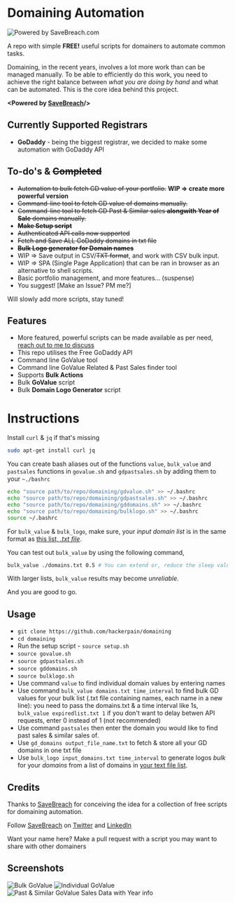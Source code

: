 # Domaining Automation

![Powered by SaveBreach.com](https://i.imgur.com/9IopYYE.png)

A repo with simple **FREE!** useful scripts for domainers to automate common tasks.

Domaining, in the recent years, involves a lot more work than can be managed manually. To be able to efficiently do this work, you need to achieve the right balance between *what you are doing by hand* and what can be automated. This is the core idea behind this project.

**<Powered by [SaveBreach](https://twitter.com/savebreach)/>**

## Currently Supported Registrars
  - **GoDaddy** - being the biggest registrar, we decided to make some automation with GoDaddy API

## To-do's & ~~Completed~~

  - ~~Automation to bulk fetch GD value of your portfolio.~~ **WIP => create more powerful version** 
  - ~~Command-line tool to fetch GD value of domains manually.~~
  - ~~Command-line tool to fetch GD Past & Similar sales **alongwith Year of Sale** domains manually.~~
  - ~~**Make Setup script**~~
  - ~~Authenticated API calls now supported~~
  - ~~Fetch and Save ALL GoDaddy domains in txt file~~
  - ~~**Bulk Logo generator for Domain names**~~
  -   WIP => Save output in CSV/~~TXT format~~, and work with CSV bulk input.
  -   WIP => SPA (Single Page Application) that can be ran in browser as an alternative to shell scripts.
  -   Basic portfolio management, and more features... (suspense)
  -   You suggest! [Make an Issue? PM me?]

Will slowly add more scripts, stay tuned!

## Features

  - More featured, powerful scripts can be made available as per need, [reach out to me to discuss](https://www.namepros.com/members/save-breach.1033958/)
  - This repo utilises the Free GoDaddy API
  - Command line GoValue tool
  - Command line GoValue Related & Past Sales finder tool
  - Supports **Bulk Actions**
  - Bulk **GoValue** script
  - Bulk **Domain Logo Generator** script  

# Instructions

Install ```curl``` & ```jq``` if that's missing

```sh
sudo apt-get install curl jq 
```

You can create bash aliases out of the functions ```value```, ```bulk_value``` and ```pastsales``` functions in ```govalue.sh``` and ```gdpastsales.sh``` by adding them to your ```~./bashrc```

```sh
echo "source path/to/repo/domaining/gdvalue.sh" >> ~/.bashrc
echo "source path/to/repo/domaining/gdpastsales.sh" >> ~/.bashrc
echo "source path/to/repo/domaining/gddomains.sh" >> ~/.bashrc
echo "source path/to/repo/domaining/bulklogo.sh" >> ~/.bashrc
source ~/.bashrc
```
For ```bulk_value``` & ```bulk_logo```, make sure, your *input domain list* is in the same format as [this list, *.txt file*](https://github.com/hackerpain/domaining/blob/master/domains.txt).

You can test out ```bulk_value``` by using the following command,

```sh
bulk_value ./domains.txt 0.5 # You can extend or, reduce the sleep value (2nd argument) between 0.1 to 1 or, more depending on API throttling
```
With larger lists, ```bulk_value``` results may become *unreliable.*

And you are good to go.

## Usage
  - ```git clone https://github.com/hackerpain/domaining```
  - ```cd domaining```
  - Run the setup script - ```source setup.sh```
  - ```source govalue.sh```
  - ```source gdpastsales.sh```
  - ```source gddomains.sh```
  - ```source bulklogo.sh```
  - Use command ```value``` to find individual domain values by entering names
  - Use command ```bulk_value domains.txt time_interval``` to find bulk GD values for your bulk list (.txt file containing names, each name in a new line): you need to pass the domains.txt & a time interval like 1s, ```bulk_value expiredlist.txt 1``` if you don't want to delay betwen API requests, enter 0 instead of 1 (not recommended)
  - Use command ```pastsales``` then enter the domain you would like to find past sales & similar sales of.
  - Use ```gd_domains output_file_name.txt``` to fetch & store all your GD domains in one txt file
  - Use ```bulk_logo input_domains.txt time_interval``` to generate logos *bulk* for your *domains* from a list of domains in [your text file list](../domains.txt). 
  
## Credits

Thanks to [SaveBreach](https://www.namepros.com/members/save-breach.1033958/) for conceiving the idea for a collection of free scripts for domaining automation.

Follow [SaveBreach](http://savebreach.com) on [Twitter](http://twitter.com/savebreach) and [LinkedIn](http://linkedin.com/company/savebreach)

Want your name here? Make a pull request with a script you may want to share with other domainers

## Screenshots
 ![Bulk GoValue](https://i.imgur.com/xLSvzNK.png)
 ![Individual GoValue](https://i.imgur.com/UjCNjhk.png)
 ![Past & Similar GoValue Sales Data with Year info](https://i.imgur.com/5U6NfF2.png)
